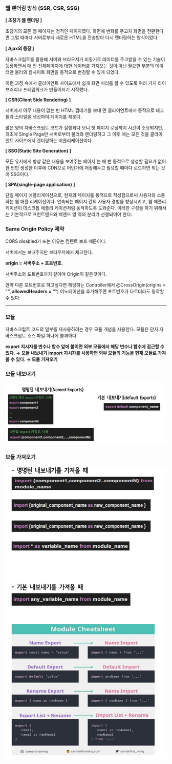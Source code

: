 ### 웹 렌더링 방식 (SSR, CSR, SSG)

**[ 초창기 웹 렌더링 ]**

초창기의 모든 웹 페이지는 정적인 페이지였다. 화면에 변화를 주고자 화면을 전환한다면 그럴 때마다 서버로부터 새로운 HTML을 전송받아 다시 렌더링하는 방식이었다.

**[ Ajax의 등장 ]**

자바스크립트를 활용해 서버와 브라우저가 비동기로 데이터를 주고받을 수 있는 기술이 등장하면서 매 번 전체페이지에 대한 데이터를 가져오는 것이 아닌 필요한 부분의 데이터만 불러와 웹사이트 화면을 동적으로 변경할 수 있게 되었다.

이런 과정 속에서 클라이언트 사이드에서 쉽게 화면 처리를 할 수 있도록 여러 가지 라이브러리나 프레임워크가 만들어지기 시작했다.

**[ CSR(Client Side Rendering)** **]**

서버에서 아무 내용이 없는 빈 HTML 껍데기를 보내 면 클라이언트에서 동적으로 태그들과 스타일을 생성하여 페이지를 채운다.

많은 양의 자바스크립트 코드가 실행되다 보니 첫 페이지 로딩까지 시간이 소요되지만, 최초에 Single Page만 서버로부터 불러와 렌더링하고 그 이후 에는 모든 것을 클라이언트 사이드에서 렌더링하는 어플리케이션이다.

**[ SSG(Static Site Generation)** **]**

모든 유저에게 항상 같은 내용을 보여주는 페이지 는 매 번 동적으로 생성할 필요가 없어 한 번만 생성한 이후에 CDN으로 어딘가에 저장해두고 필요할 때마다 로드하면 되는 것이 SSG이다.

**[ SPA(single-page application)** **]**

단일 페이지 애플리케이션으로, 현재의 페이지를 동적으로 작성함으로써 사용자와 소통하는 웹 애플 리케이션이다. 연속되는 페이지 간의 사용자 경험을 향상시키고, 웹 애플리케이션이 데스크톱 애플리 케이션처럼 동작하도록 도와준다. 이러한 구성을 하기 위해서는 기본적으로 프런트엔드와 백엔드 영 역의 분리가 선행되어야 한다.

### Same Origin Policy 제약

CORS disabled가 뜨는 이유는 컨텐트 보호 때문이다.

서버에서는 보내주지만 브라우저에서 체크한다.

**origin = 서버주소 + 포트번호.**

서버주소와 포트번호까지 같아야 Origin이 같은것이다.

만약 다른 포트번호로 하고싶다면 해당하는 Controller에서 @CrossOrigin(origins = "**", allowedHeaders = "**") 어노테이션을 추가해주면 포트번호가 다르더라도 동작할 수 있다.

---

### 모듈

자바스크립트 코드의 일부를 재사용하려는 경우 모듈 개념을 사용한다. 모듈은 단지 자바스크립트 소스 파일 하나에 불과하다.

**export 지시자를 변수나 함수 앞에 붙이면 외부 모듈에서 해당 변수나 함수에 접근할 수 있다. → 모듈 내보내기
import 지시자를 사용하면 외부 모듈의 기능을 현재 모듈로 가져올 수 있다. → 모듈 가져오기**

### 모듈 내보내기

![65.png](img/65.png)

### 모듈 가져오기

![66.png](img/66.png)
